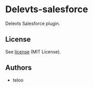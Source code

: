 Delevts-salesforce
==================

Delevts Salesforce plugin.

## License

See [license](LICENSE) (MIT License).

## Authors

* teloo
